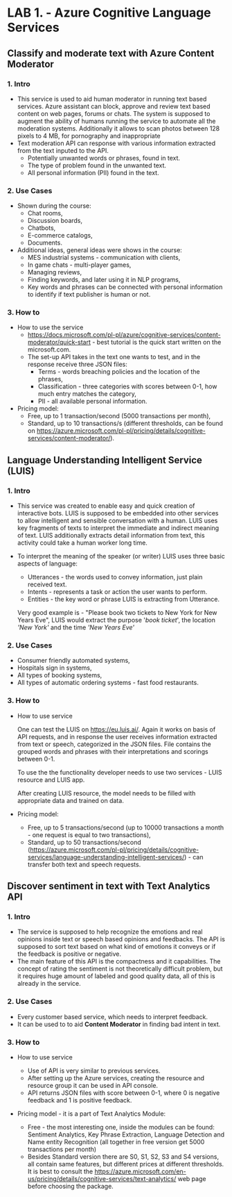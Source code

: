 # LAB 1. - **Azure Cognitive Language Services**

## Classify and moderate text with Azure Content Moderator

### 1. Intro 

- This service is used to aid human moderator in running text based services. Azure assistant can block, approve and review text based content on web pages, forums or chats. The system is supposed to augment the ability of humans running the service to automate all the moderation systems. Additionally it allows to scan photos between 128 pixels to 4 MB, for pornography and inappropriate 
- Text moderation API can response with various information extracted from the text inputed to the API.
  - Potentially unwanted words or phrases, found in text.
  - The type of problem found in the unwanted text.
  - All personal information (PII) found in the text.

### 2. Use Cases

 - Shown during the course:
   	- Chat rooms,
    - Discussion boards,
    - Chatbots,
    - E-commerce catalogs,
    - Documents.
- Additional ideas, general ideas were shows in the course:
    - MES industrial systems - communication with clients,
    - In game chats - multi-player games,
    - Managing reviews,
    - Finding keywords, and later using it in NLP programs,
    - Key words and phrases can be connected with personal information to identify if text publisher is human or not.

### 3. How to

- How to use the service 
  - https://docs.microsoft.com/pl-pl/azure/cognitive-services/content-moderator/quick-start - best tutorial is the quick start written on the microsoft.com.
  - The set-up API takes in the text one wants to test, and in the response receive three JSON files:
    - Terms - words breaching policies and the location of the phrases,
    - Classification - three categories with scores between 0-1, how much entry matches the category,
    - PII - all available personal information.
- Pricing model:
  - Free, up to 1 transaction/second (5000 transactions per month),
  - Standard, up to 10 transactions/s (different thresholds, can be found on https://azure.microsoft.com/pl-pl/pricing/details/cognitive-services/content-moderator/).

## Language Understanding Intelligent Service (LUIS)

### 1. Intro 

- This service was created to enable easy and quick creation of interactive bots. LUIS is supposed to be embedded into other services to allow intelligent and sensible conversation with a human. LUIS uses key fragments of texts to interpret the immediate and indirect meaning of text. LUIS additionally extracts detail information from text, this activity could take a human worker long time.

- To interpret the meaning of the speaker (or writer) LUIS uses three basic aspects of language:

  - Utterances - the words used to convey information, just plain received text.
  - Intents - represents a task or action the user wants to perform. 
  - Entities - the key word or phrase LUIS is extracting from Utterance.

  Very good example is - "Please book two tickets to New York for New Years Eve", LUIS would extract the purpose '*book ticket*', the location *'New York'* and the time *'New Years Eve'* 

### 2. Use Cases

- Consumer friendly automated systems,
- Hospitals sign in systems,
- All types of booking systems,
- All types of automatic ordering systems - fast food restaurants.

### 3. How to

- How to use service

  One can test the LUIS on https://eu.luis.ai/. Again it works on basis of API requests, and in response the user receives information extracted from text or speech, categorized in the JSON files. File contains the grouped words and phrases with their interpretations and scorings between 0-1.

  To use the the functionality developer needs to use two services - LUIS resource and LUIS app.

  After creating LUIS resource, the model needs to be filled with appropriate data and trained on data.

- Pricing model:
  - Free, up to 5 transactions/second (up to 10000 transactions a month - one request is equal to two transactions),
  - Standard, up to 50 transactions/second (https://azure.microsoft.com/pl-pl/pricing/details/cognitive-services/language-understanding-intelligent-services/) - can transfer both text and speech requests.

## Discover sentiment in text with Text Analytics API

### 1. Intro 

- The service is supposed to help recognize the emotions and real opinions inside text or speech based opinions and feedbacks. The API is supposed to sort text based on what kind of emotions it conveys or if the feedback is positive or negative. 
- The main feature of this API is the compactness and it capabilities. The concept of rating the sentiment is not theoretically difficult problem, but it requires huge amount of labeled and good quality data, all of this is already in the service.

### 2. Use Cases

- Every customer based service, which needs to interpret feedback.
- It can be used to to aid **Content Moderator** in finding bad intent in text.

### 3. How to

- How to use service 
  - Use of API is very similar to previous services.
  - After setting up the Azure services, creating the resource and resource group it can be used in API console.
  - API returns JSON files with score between 0-1, where 0 is negative feedback and 1 is positive feedback.

- Pricing model - it is a part of Text Analytics Module:
  - Free - the most interesting one, inside the modules can be found: Sentiment Analytics, Key Phrase Extraction, Language Detection and Name entity Recognition (all together in free version get 5000 transactions per month)
  - Besides Standard version there are S0, S1, S2, S3 and S4 versions, all contain same features, but different prices at different thresholds. It is best to consult the https://azure.microsoft.com/en-us/pricing/details/cognitive-services/text-analytics/ web page before choosing the package.

